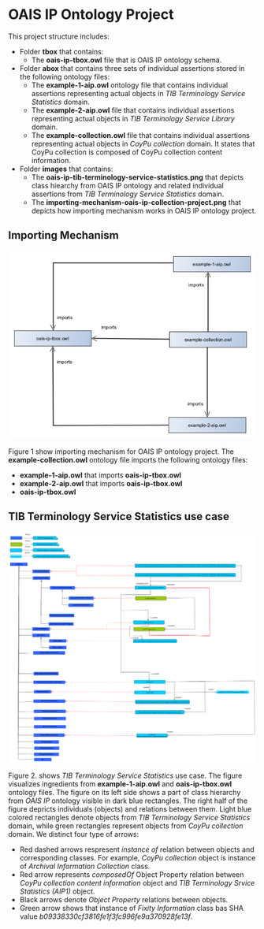 # OAIS IP Ontology Project

This project structure includes:

- Folder **tbox** that contains:
  - The **oais-ip-tbox.owl** file that is OAIS IP ontology schema.
- Folder **abox** that contains three sets of individual assertions stored in the following ontology files:  
    - The **example-1-aip.owl** ontology file that contains individual assertions representing actual objects in *TIB Terminology Service Statistics* domain. 
    - The **example-2-aip.owl** file that contains individual assertions representing actual objects in *TIB Terminology Service Library* domain. 
    - The **example-collection.owl** file that contains individual assertions representing actual objects in *CoyPu collection* domain. It states that CoyPu collection is composed of CoyPu collection content information. 
- Folder **images** that contains: 
  - The **oais-ip-tib-terminology-service-statistics.png** that depicts class hiearchy from OAIS IP ontology and related individual assertions from *TIB Terminology Service Statistics* domain. 
  - The **importing-mechanism-oais-ip-collection-project.png** that depicts how importing mechanism works in OAIS IP ontology project.
  
## Importing Mechanism

![Figure 1. Importing mechanism for OAIS IP ontology](images/importing-mechanism-oais-ip-collection-project.png)

Figure 1 show importing mechanism for OAIS IP ontology project. The **example-collection.owl** ontology file imports the following ontology files:

- **example-1-aip.owl** that imports **oais-ip-tbox.owl**
- **example-2-aip.owl** that imports **oais-ip-tbox.owl**
- **oais-ip-tbox.owl**

## TIB Terminology Service Statistics use case

![Firgure 2. OAIS IP ontology for TIB Terminology Service Statistics use base](images/oais-ip-tib-terminology-service-statistics.png)

Figure 2. shows *TIB Terminology Service Statistics* use case. The figure visualizes ingredients from **example-1-aip.owl** and **oais-ip-tbox.owl** ontology files. The figure on its left side shows a part of class hierarchy from *OAIS IP* ontology visible in dark blue rectangles. The right half of the figure depricts individuals (objects) and relations between them. Light blue colored rectangles denote objects from *TIB Terminology Service Statistics* domain, while green rectangles represent objects from *CoyPu collection* domain. We distinct four type of arrows: 
 - Red dashed arrows respresent *instance of* relation between objects and corresponding classes. For example,  *CoyPu collection* object is instance of *Archival Information Collection* class. 
 - Red arrow represents *composedOf* Object Property relation between *CoyPu collection content information* object and *TIB Terminology Srvice Statistics (AIP1)* object.
 - Black arrows denote *Object Property* relations between objects.
 - Green arrow shows that instance of *Fixity Information* class bas SHA value *b09338330cf3816fe1f3fc996fe9a370928fe13f*.